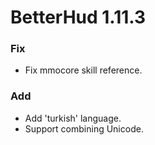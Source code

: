 # BetterHud 1.11.3

### Fix
- Fix mmocore skill reference.

### Add
- Add 'turkish' language.
- Support combining Unicode.